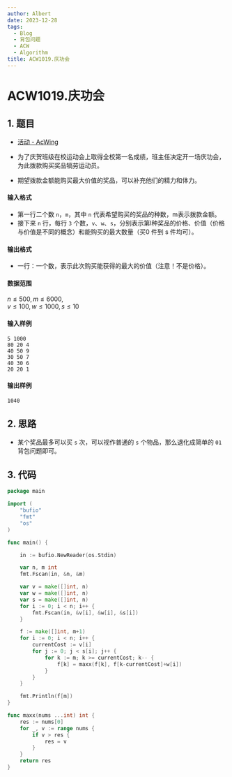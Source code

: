 ```yaml
---
author: Albert
date: 2023-12-28
tags:
  - Blog
  - 背包问题
  - ACW
  - Algorithm
title: ACW1019.庆功会
---
```


# ACW1019.庆功会

## 1. 题目

- [活动 - AcWing](https://www.acwing.com/problem/content/1021/)

- 为了庆贺班级在校运动会上取得全校第一名成绩，班主任决定开一场庆功会，为此拨款购买奖品犒劳运动员。
- 期望拨款金额能购买最大价值的奖品，可以补充他们的精力和体力。

#### 输入格式

- 第一行二个数 `n`，`m`，其中 `n` 代表希望购买的奖品的种数，m表示拨款金额。
- 接下来 `n` 行，每行 `3` 个数，`v`、`w`、`s`，分别表示第I种奖品的价格、价值（价格与价值是不同的概念）和能购买的最大数量（买0 件到 s 件均可）。

#### 输出格式

- 一行：一个数，表示此次购买能获得的最大的价值（注意！不是价格）。

#### 数据范围

$n \le 500, m \le 6000$,  
$v \le 100, w \le 1000, s \le 10$

#### 输入样例

```
5 1000
80 20 4
40 50 9
30 50 7
40 30 6
20 20 1
```

#### 输出样例

```
1040
```

## 2. 思路

- 某个奖品最多可以买 `s` 次，可以视作普通的 `s` 个物品，那么退化成简单的 `01` 背包问题即可。

## 3. 代码

```go
package main

import (
	"bufio"
	"fmt"
	"os"
)

func main() {

	in := bufio.NewReader(os.Stdin)

	var n, m int
	fmt.Fscan(in, &n, &m)

	var v = make([]int, n)
	var w = make([]int, n)
	var s = make([]int, n)
	for i := 0; i < n; i++ {
		fmt.Fscan(in, &v[i], &w[i], &s[i])
	}

	f := make([]int, m+1)
	for i := 0; i < n; i++ {
		currentCost := v[i]
		for j := 0; j < s[i]; j++ {
			for k := m; k >= currentCost; k-- {
				f[k] = maxx(f[k], f[k-currentCost]+w[i])
			}
		}
	}

	fmt.Println(f[m])
}

func maxx(nums ...int) int {
	res := nums[0]
	for _, v := range nums {
		if v > res {
			res = v
		}
	}
	return res
}
```
